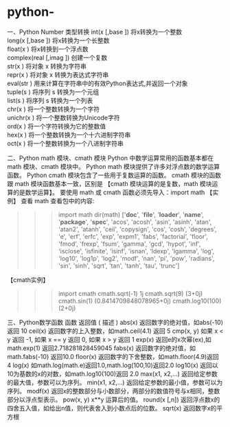 # python-

一、Python Number 类型转换
int(x [,base ])         将x转换为一个整数  
long(x [,base ])        将x转换为一个长整数  
float(x )               将x转换到一个浮点数  
complex(real [,imag ])  创建一个复数  
str(x )                 将对象 x 转换为字符串  
repr(x )                将对象 x 转换为表达式字符串  
eval(str )              用来计算在字符串中的有效Python表达式,并返回一个对象  
tuple(s )               将序列 s 转换为一个元组  
list(s )                将序列 s 转换为一个列表  
chr(x )                 将一个整数转换为一个字符  
unichr(x )              将一个整数转换为Unicode字符  
ord(x )                 将一个字符转换为它的整数值  
hex(x )                 将一个整数转换为一个十六进制字符串  
oct(x )                 将一个整数转换为一个八进制字符串  

二、Python math 模块、cmath 模块
Python 中数学运算常用的函数基本都在 math 模块、cmath 模块中。
Python math 模块提供了许多对浮点数的数学运算函数。
Python cmath 模块包含了一些用于复数运算的函数。
cmath 模块的函数跟 math 模块函数基本一致，区别是 【cmath 模块运算的是复数，math 模块运算的是数学运算】。
要使用 math 或 cmath 函数必须先导入：import math
【实例】
查看 math 查看包中的内容:
>>> import math
>>> dir(math)
['__doc__', '__file__', '__loader__', '__name__', '__package__', '__spec__', 'acos', 'acosh', 
'asin', 'asinh', 'atan', 'atan2', 'atanh', 'ceil', 'copysign', 'cos', 'cosh', 'degrees', 'e',
'erf', 'erfc', 'exp', 'expm1', 'fabs', 'factorial', 'floor', 'fmod', 'frexp', 'fsum', 'gamma', 
'gcd', 'hypot', 'inf', 'isclose', 'isfinite', 'isinf', 'isnan', 'ldexp', 'lgamma', 'log', 
'log10', 'log1p', 'log2', 'modf', 'nan', 'pi', 'pow', 'radians', 'sin', 'sinh', 'sqrt', 'tan', 'tanh', 'tau', 'trunc']
>>>

【cmath实例】
>>> import cmath
>>> cmath.sqrt(-1)
1j
>>> cmath.sqrt(9)
(3+0j)
>>> cmath.sin(1)
(0.8414709848078965+0j)
>>> cmath.log10(100)
(2+0j)
>>>

三、Python数学函数
函数	                    返回值 ( 描述 )
abs(x)	               返回数字的绝对值，如abs(-10) 返回 10
ceil(x)	               返回数字的上入整数，如math.ceil(4.1) 返回 5
cmp(x, y)	             如果 x < y 返回 -1, 如果 x == y 返回 0, 如果 x > y 返回 1
exp(x)	               返回e的x次幂(ex),如math.exp(1) 返回2.718281828459045
fabs(x)	               返回数字的绝对值，如math.fabs(-10) 返回10.0
floor(x)	             返回数字的下舍整数，如math.floor(4.9)返回 4
log(x)	               如math.log(math.e)返回1.0,math.log(100,10)返回2.0
log10(x)	             返回以10为基数的x的对数，如math.log10(100)返回 2.0
max(x1, x2,...)	       返回给定参数的最大值，参数可以为序列。
min(x1, x2,...)	       返回给定参数的最小值，参数可以为序列。
modf(x)	               返回x的整数部分与小数部分，两部分的数值符号与x相同，整数部分以浮点型表示。
pow(x, y)	x**y         运算后的值。
round(x [,n])	         返回浮点数x的四舍五入值，如给出n值，则代表舍入到小数点后的位数。
sqrt(x)	               返回数字x的平方根
